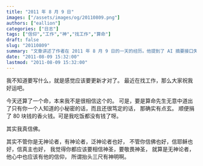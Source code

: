 ```yaml
---
title: "2011 年 8 月 9 日"
images: ["/assets/images/og/20110809.png"]
authors: ["eallion"]
categories: ["日志"]
tags: ["信仰","工作","神","找工作","算命"]
draft: false
slug: "20110809"
summary: "文章讲述了作者在 2011 年 8 月 9 日的一天的经历。他提到了 AI 摘要接口失联、找工作以及算命等话题。他还谈到自己相信神圣，无论是有神论者还是无神论者都应该敬畏神圣。最后，文章提到了一个关于百度推广黑幕的话题。"
date: "2011-08-09 15:32:00"
lastmod: "2011-08-09 15:32:00"
---
```


我不知道要写什么，就是感觉应该要更新才对了。
最近在找工作，那么大家祝我好运吧。

今天还算了一个命，本来我不是很相信这个的。
可是，要是算命先生无意中道出了只有你一个人知道的小秘密的话，而且还很笃定的话，
那确实有点玄。
顺便捐了 80 块钱的香火钱。可是我吃饭都没有钱了呀。

其实我真信佛。

其实不管你是无神论者，有神论者，泛神论者也好，
不管你信佛也好，信耶稣也好，信真主也好，
我觉得你都应该要相信神圣，要敬畏神圣，
就算是无神论者，他心中也应该有他的信仰，
所谓抬头三尺有神明啊。
